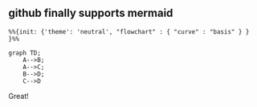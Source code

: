 ## github finally supports mermaid

```mermaid
%%{init: {'theme': 'neutral', "flowchart" : { "curve" : "basis" } } }%%

graph TD;
    A-->B;
    A-->C;
    B-->D;
    C-->D
```

Great!
